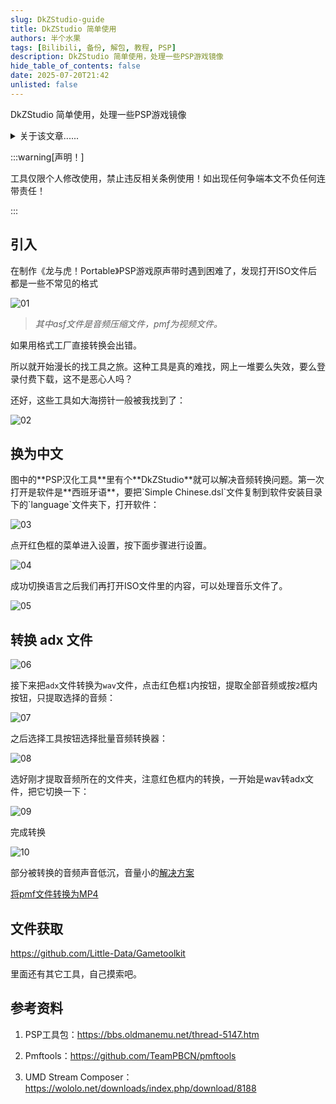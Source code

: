 ```yaml
---
slug: DkZStudio-guide
title: DkZStudio 简单使用
authors: 半个水果
tags: [Bilibili, 备份, 解包, 教程, PSP]
description: DkZStudio 简单使用，处理一些PSP游戏镜像
hide_table_of_contents: false
date: 2025-07-20T21:42
unlisted: false
---
```


DkZStudio 简单使用，处理一些PSP游戏镜像

<!-- truncate -->

<details>
<summary>关于该文章......</summary>

该文章为我在Bilibili上的备份，[原文](https://www.bilibili.com/opus/747637747833896984)

预防哪天平台抽筋被删除。

</details>

:::warning[声明！]

工具仅限个人修改使用，禁止违反相关条例使用！如出现任何争端本文不负任何连带责任！

:::

## 引入

在制作《龙与虎！Portable》PSP游戏原声带时遇到困难了，发现打开ISO文件后都是一些不常见的格式

![01](./01.png)

> *其中asf文件是音频压缩文件，pmf为视频文件。*

如果用格式工厂直接转换会出错。

所以就开始漫长的找工具之旅。这种工具是真的难找，网上一堆要么失效，要么<Highlight color="red">登录付费下载</Highlight>，这不是恶心人吗？

还好，这些工具如大海捞针一般被我找到了：

![02](./02.png)

## 换为中文

<Block>
图中的**PSP汉化工具**里有个**DkZStudio**就可以解决音频转换问题。第一次打开是软件是<Underline color="red">**西班牙语**</Underline>，要把`Simple Chinese.dsl`文件复制到软件安装目录下的`language`文件夹下，打开软件：
</Block>

![03](./03.png)

点开红色框的菜单进入设置，按下面步骤进行设置。

![04](./04.png)

成功切换语言之后我们再打开ISO文件里的内容，可以处理音乐文件了。

![05](./05.png)

## 转换 adx 文件

![06](./06.png)

接下来把`adx`文件转换为`wav`文件，点击红色框`1`内按钮，提取全部音频或按`2`框内按钮，只提取选择的音频：

![07](./07.png)

之后选择工具按钮选择<Underline color="red">批量音频转换器</Underline>：

![08](./08.png)

选好刚才提取音频所在的文件夹，<Highlight color="red">注意红色框内的转换，一开始是wav转adx文件</Highlight>，把它切换一下：

![09](./09.png)

完成转换

![10](./10.png)

部分被转换的音频声音低沉，音量小的[解决方案](./DKZ-Studio音质问题解决)

[将pmf文件转换为MP4](./pmftools-guide)

## 文件获取

https://github.com/Little-Data/Gametoolkit

里面还有其它工具，自己摸索吧。

## 参考资料

01. PSP工具包：https://bbs.oldmanemu.net/thread-5147.htm

02. Pmftools：https://github.com/TeamPBCN/pmftools

03. UMD Stream Composer：https://wololo.net/downloads/index.php/download/8188
